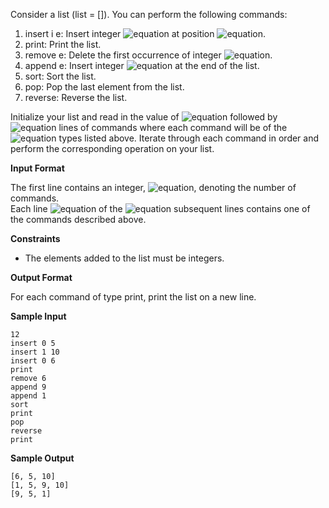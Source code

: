 Consider a list (list = []). You can perform the following commands:

1. insert i e: Insert integer ![equation](http://latex.codecogs.com/svg.latex?\inline&space;e) at position ![equation](http://latex.codecogs.com/svg.latex?\inline&space;i).
2. print: Print the list.
3. remove e: Delete the first occurrence of integer ![equation](http://latex.codecogs.com/svg.latex?\inline&space;e).
4. append e: Insert integer ![equation](http://latex.codecogs.com/svg.latex?\inline&space;e) at the end of the list.
5. sort: Sort the list.
6. pop: Pop the last element from the list.
7. reverse: Reverse the list.

Initialize your list and read in the value of ![equation](http://latex.codecogs.com/svg.latex?\inline&space;n) followed by ![equation](http://latex.codecogs.com/svg.latex?\inline&space;n) lines of commands where each command will be of the ![equation](http://latex.codecogs.com/svg.latex?\inline&space;7) types listed above. Iterate through each command in order and perform the corresponding operation on your list.

__Input Format__

The first line contains an integer, ![equation](http://latex.codecogs.com/svg.latex?\inline&space;n), denoting the number of commands.<br> 
Each line ![equation](http://latex.codecogs.com/svg.latex?\inline&space;i) of the ![equation](http://latex.codecogs.com/svg.latex?\inline&space;n) subsequent lines contains one of the commands described above.

__Constraints__
* The elements added to the list must be integers.

__Output Format__

For each command of type print, print the list on a new line.

__Sample Input__
```commandline
12
insert 0 5
insert 1 10
insert 0 6
print 
remove 6
append 9
append 1
sort 
print
pop
reverse
print
```
__Sample Output__
```commandline
[6, 5, 10]
[1, 5, 9, 10]
[9, 5, 1]
```